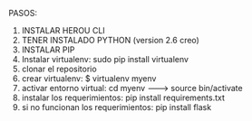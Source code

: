 PASOS:
1) INSTALAR HEROU CLI
2) TENER INSTALADO PYTHON (version 2.6 creo)
3) INSTALAR PIP
4) Instalar virtualenv: sudo pip install virtualenv
5) clonar el repositorio
6) crear virtualenv: $ virtualenv myenv
7) activar entorno virtual: cd myenv ---> source bin/activate
8) instalar los requerimientos: pip install requirements.txt
7) si no funcionan los requerimientos: pip install flask
